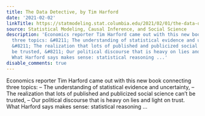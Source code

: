 ```yaml
---
title: The Data Detective, by Tim Harford
date: '2021-02-02'
linkTitle: https://statmodeling.stat.columbia.edu/2021/02/01/the-data-detective-by-tim-harford/
source: Statistical Modeling, Causal Inference, and Social Science
description: 'Economics reporter Tim Harford came out with this new book connecting
  three topics: &#8211; The understanding of statistical evidence and uncertainty,
  &#8211; The realization that lots of published and publicized social science can&#8217;t
  be trusted, &#8211; Our political discourse that is heavy on lies and light on trust.
  What Harford says makes sense: statistical reasoning ...'
disable_comments: true
---
```

Economics reporter Tim Harford came out with this new book connecting three topics: &#8211; The understanding of statistical evidence and uncertainty, &#8211; The realization that lots of published and publicized social science can&#8217;t be trusted, &#8211; Our political discourse that is heavy on lies and light on trust. What Harford says makes sense: statistical reasoning ...